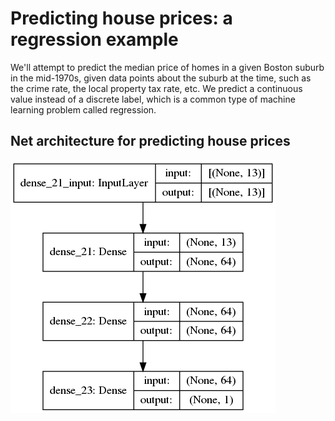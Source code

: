 # Predicting house prices: a regression example

We'll attempt to predict the median price of homes in a given Boston suburb
in the mid-1970s, given data points about the suburb at the time, such as the
crime rate, the local property tax rate, etc. 
We predict a continuous value instead of a discrete label, 
which is a common type of machine learning problem called regression.

## Net architecture for predicting house prices
![Keras computational graph for the predicting house prices task.](houseprices_net_architecture.png "Keras computational graph for the predicting house prices task.")
